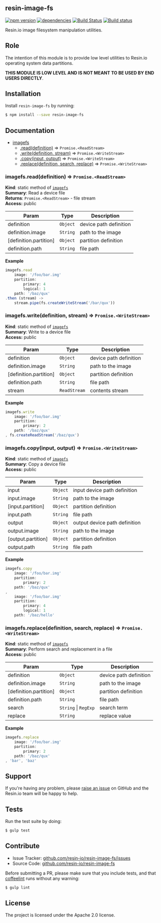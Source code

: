 resin-image-fs
--------------

[![npm version](https://badge.fury.io/js/resin-image-fs.svg)](http://badge.fury.io/js/resin-image-fs)
[![dependencies](https://david-dm.org/resin-io/resin-image-fs.png)](https://david-dm.org/resin-io/resin-image-fs.png)
[![Build Status](https://travis-ci.org/resin-io/resin-image-fs.svg?branch=master)](https://travis-ci.org/resin-io/resin-image-fs)
[![Build status](https://ci.appveyor.com/api/projects/status/86bot1jaepcg5xlv?svg=true)](https://ci.appveyor.com/project/jviotti/resin-image-fs)

Resin.io image filesystem manipulation utilities.

Role
----

The intention of this module is to provide low level utilities to Resin.io operating system data partitions.

**THIS MODULE IS LOW LEVEL AND IS NOT MEANT TO BE USED BY END USERS DIRECTLY**.

Installation
------------

Install `resin-image-fs` by running:

```sh
$ npm install --save resin-image-fs
```

Documentation
-------------


* [imagefs](#module_imagefs)
  * [.read(definition)](#module_imagefs.read) ⇒ <code>Promise.&lt;ReadStream&gt;</code>
  * [.write(definition, stream)](#module_imagefs.write) ⇒ <code>Promise.&lt;WriteStream&gt;</code>
  * [.copy(input, output)](#module_imagefs.copy) ⇒ <code>Promise.&lt;WriteStream&gt;</code>
  * [.replace(definition, search, replace)](#module_imagefs.replace) ⇒ <code>Promise.&lt;WriteStream&gt;</code>

<a name="module_imagefs.read"></a>
### imagefs.read(definition) ⇒ <code>Promise.&lt;ReadStream&gt;</code>
**Kind**: static method of <code>[imagefs](#module_imagefs)</code>  
**Summary**: Read a device file  
**Returns**: <code>Promise.&lt;ReadStream&gt;</code> - file stream  
**Access:** public  

| Param | Type | Description |
| --- | --- | --- |
| definition | <code>Object</code> | device path definition |
| definition.image | <code>String</code> | path to the image |
| [definition.partition] | <code>Object</code> | partition definition |
| definition.path | <code>String</code> | file path |

**Example**  
```js
imagefs.read
	image: '/foo/bar.img'
	partition:
		primary: 4
		logical: 1
	path: '/baz/qux'
.then (stream) ->
	stream.pipe(fs.createWriteStream('/bar/qux'))
```
<a name="module_imagefs.write"></a>
### imagefs.write(definition, stream) ⇒ <code>Promise.&lt;WriteStream&gt;</code>
**Kind**: static method of <code>[imagefs](#module_imagefs)</code>  
**Summary**: Write to a device file  
**Access:** public  

| Param | Type | Description |
| --- | --- | --- |
| definition | <code>Object</code> | device path definition |
| definition.image | <code>String</code> | path to the image |
| [definition.partition] | <code>Object</code> | partition definition |
| definition.path | <code>String</code> | file path |
| stream | <code>ReadStream</code> | contents stream |

**Example**  
```js
imagefs.write
	image: '/foo/bar.img'
	partition:
		primary: 2
	path: '/baz/qux'
, fs.createReadStream('/baz/qux')
```
<a name="module_imagefs.copy"></a>
### imagefs.copy(input, output) ⇒ <code>Promise.&lt;WriteStream&gt;</code>
**Kind**: static method of <code>[imagefs](#module_imagefs)</code>  
**Summary**: Copy a device file  
**Access:** public  

| Param | Type | Description |
| --- | --- | --- |
| input | <code>Object</code> | input device path definition |
| input.image | <code>String</code> | path to the image |
| [input.partition] | <code>Object</code> | partition definition |
| input.path | <code>String</code> | file path |
| output | <code>Object</code> | output device path definition |
| output.image | <code>String</code> | path to the image |
| [output.partition] | <code>Object</code> | partition definition |
| output.path | <code>String</code> | file path |

**Example**  
```js
imagefs.copy
	image: '/foo/bar.img'
	partition:
		primary: 2
	path: '/baz/qux'
,
	image: '/foo/bar.img'
	partition:
		primary: 4
		logical: 1
	path: '/baz/hello'
```
<a name="module_imagefs.replace"></a>
### imagefs.replace(definition, search, replace) ⇒ <code>Promise.&lt;WriteStream&gt;</code>
**Kind**: static method of <code>[imagefs](#module_imagefs)</code>  
**Summary**: Perform search and replacement in a file  
**Access:** public  

| Param | Type | Description |
| --- | --- | --- |
| definition | <code>Object</code> | device path definition |
| definition.image | <code>String</code> | path to the image |
| [definition.partition] | <code>Object</code> | partition definition |
| definition.path | <code>String</code> | file path |
| search | <code>String</code> &#124; <code>RegExp</code> | search term |
| replace | <code>String</code> | replace value |

**Example**  
```js
imagefs.replace
	image: '/foo/bar.img'
	partition:
		primary: 2
	path: '/baz/qux'
, 'bar', 'baz'
```

Support
-------

If you're having any problem, please [raise an issue](https://github.com/resin-io/resin-image-fs/issues/new) on GitHub and the Resin.io team will be happy to help.

Tests
-----

Run the test suite by doing:

```sh
$ gulp test
```

Contribute
----------

- Issue Tracker: [github.com/resin-io/resin-image-fs/issues](https://github.com/resin-io/resin-image-fs/issues)
- Source Code: [github.com/resin-io/resin-image-fs](https://github.com/resin-io/resin-image-fs)

Before submitting a PR, please make sure that you include tests, and that [coffeelint](http://www.coffeelint.org/) runs without any warning:

```sh
$ gulp lint
```

License
-------

The project is licensed under the Apache 2.0 license.
